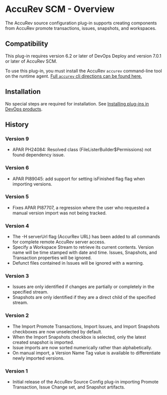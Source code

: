 
# AccuRev SCM - Overview


The AccuRev source configuration plug-in supports creating components from AccuRev promote transactions, issues, snapshots, and workspaces.

## Compatibility

This plug-in requires version 6.2 or later of DevOps Deploy and version 7.0.1 or later of AccuRev SCM.

To use this plug-in, you must install the AccuRev `accurev` command-line tool on the runtime agent. [Full `accurev` cli directions can be found here.](https://supportline.microfocus.com/Documentation/books/AccuRev/AccuRev/7.0.1/accurev-701-cliusersguide-en.pdf)

## Installation

No special steps are required for installation. See [Installing plug-ins in DevOps products](https://community.ibm.com/community/user/wasdevops/blogs/laurel-dickson-bull1/2022/06/13/install-plugins "Installing plug-ins in DevOps products").

## History

### Version 9

* APAR PH24084: Resolved class (FileListerBuilder$Permissions) not found dependency issue.

### Version 6

* APAR PI89045: add support for setting isFinished flag flag when importing versions.

### Version 5

* Fixes APAR PI87707, a regression where the user who requested a manual version import was not being tracked.

### Version 4

* The -H serverUrl flag (AccurRev URL) has been added to all commands for complete remote AccuRev server access.
* Specify a Workspace Stream to retrieve its current contents. Version name will be time stamped with date and time. Issues, Snapshots, and Transaction properties will be ignored.
* Defunct files contained in Issues will be ignored with a warning.

### Version 3

* Issues are only identified if changes are partially or completely in the specified stream.
* Snapshots are only identified if they are a direct child of the specified stream.

### Version 2

* The Import Promote Transactions, Import Issues, and Import Snapshots checkboxes are now unselected by default.
* When the Import Snapshots checkbox is selected, only the latest created snapshot is imported.
* Issue imports are now sorted numerically rather than alphabetically.
* On manual import, a Version Name Tag value is available to differentiate newly imported versions.

### Version 1

* Initial release of the AccuRev Source Config plug-in importing Promote Transaction, Issue Change set, and Snapshot artifacts.

